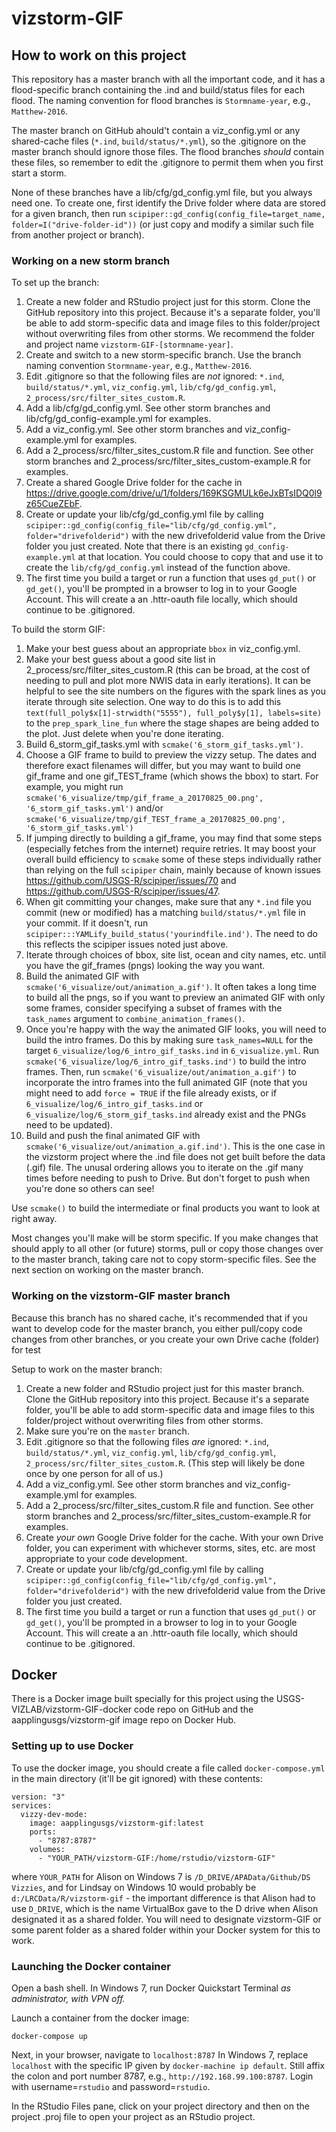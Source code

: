 # vizstorm-GIF

## How to work on this project

This repository has a master branch with all the important code, and it has a flood-specific branch containing the .ind and build/status files for each flood. The naming convention for flood branches is `Stormname-year`, e.g., `Matthew-2016`.

The master branch on GitHub ahould't contain a viz_config.yml or any shared-cache files (`*.ind`, `build/status/*.yml`), so the .gitignore on the master branch should ignore those files. The flood branches *should* contain these files, so remember to edit the .gitignore to permit them when you first start a storm.

None of these branches have a lib/cfg/gd_config.yml file, but you always need one. To create one, first identify the Drive folder where data are stored for a given branch, then run `scipiper::gd_config(config_file=target_name, folder=I("drive-folder-id"))` (or just copy and modify a similar such file from another project or branch).

### Working on a new storm branch

To set up the branch:
1. Create a new folder and RStudio project just for this storm. Clone the GitHub repository into this project. Because it's a separate folder, you'll be able to add storm-specific data and image files to this folder/project without overwriting files from other storms. We recommend the folder and project name `vizstorm-GIF-[stormname-year]`.
1. Create and switch to a new storm-specific branch. Use the branch naming convention `Stormname-year`, e.g., `Matthew-2016`.
1. Edit .gitignore so that the following files are *not* ignored: `*.ind`, `build/status/*.yml`, `viz_config.yml`, `lib/cfg/gd_config.yml`, `2_process/src/filter_sites_custom.R`.
1. Add a lib/cfg/gd_config.yml. See other storm branches and lib/cfg/gd_config-example.yml for examples.
1. Add a viz_config.yml. See other storm branches and viz_config-example.yml for examples.
1. Add a 2_process/src/filter_sites_custom.R file and function. See other storm branches and 2_process/src/filter_sites_custom-example.R for examples.
1. Create a shared Google Drive folder for the cache in https://drive.google.com/drive/u/1/folders/169KSGMULk6eJxBTsIDQ0l9z65CueZEbF.
1. Create or update your lib/cfg/gd_config.yml file by calling `scipiper::gd_config(config_file="lib/cfg/gd_config.yml", folder="drivefolderid")` with the new drivefolderid value from the Drive folder you just created. Note that there is an existing `gd_config-example.yml` at that location. You could choose to copy that and use it to create the `lib/cfg/gd_config.yml` instead of the function above.
1. The first time you build a target or run a function that uses `gd_put()` or `gd_get()`, you'll be prompted in a browser to log in to your Google Account. This will create a an .httr-oauth file locally, which should continue to be .gitignored.

To build the storm GIF:
1. Make your best guess about an appropriate `bbox` in viz_config.yml.
1. Make your best guess about a good site list in 2_process/src/filter_sites_custom.R (this can be broad, at the cost of needing to pull and plot more NWIS data in early iterations). It can be helpful to see the site numbers on the figures with the spark lines as you iterate through site selection. One way to do this is to add this `text(full_poly$x[1]-strwidth("5555"), full_poly$y[1], labels=site)` to the `prep_spark_line_fun` where the stage shapes are being added to the plot. Just delete when you're done iterating. 
1. Build 6_storm_gif_tasks.yml with `scmake('6_storm_gif_tasks.yml')`.
1. Choose a GIF frame to build to preview the vizzy setup. The dates and therefore exact filenames will differ, but you may want to build one gif_frame and one gif_TEST_frame (which shows the bbox) to start. For example, you might run `scmake('6_visualize/tmp/gif_frame_a_20170825_00.png', '6_storm_gif_tasks.yml')` and/or `scmake('6_visualize/tmp/gif_TEST_frame_a_20170825_00.png', '6_storm_gif_tasks.yml')`
1. If jumping directly to building a gif_frame, you may find that some steps (especially fetches from the internet) require retries. It may boost your overall build efficiency to `scmake` some of these steps individually rather than relying on the full `scipiper` chain, mainly because of known issues https://github.com/USGS-R/scipiper/issues/70 and https://github.com/USGS-R/scipiper/issues/47.
1. When git committing your changes, make sure that any `*.ind` file you commit (new or modified) has a matching `build/status/*.yml` file in your commit. If it doesn't, run `scipiper:::YAMLify_build_status('yourindfile.ind')`. The need to do this reflects the scipiper issues noted just above.
1. Iterate through choices of bbox, site list, ocean and city names, etc. until you have the gif_frames (pngs) looking the way you want.
1. Build the animated GIF with `scmake('6_visualize/out/animation_a.gif')`. It often takes a long time to build all the pngs, so if you want to preview an animated GIF with only some frames, consider specifying a subset of frames with the `task_names` argument to `combine_animation_frames()`.
1. Once you're happy with the way the animated GIF looks, you will need to build the intro frames. Do this by making sure `task_names=NULL` for the target `6_visualize/log/6_intro_gif_tasks.ind` in `6_visualize.yml`. Run `scmake('6_visualize/log/6_intro_gif_tasks.ind')` to build the intro frames. Then, run `scmake('6_visualize/out/animation_a.gif')` to incorporate the intro frames into the full animated GIF (note that you might need to add `force = TRUE` if the file already exists, or if `6_visualize/log/6_intro_gif_tasks.ind` or `6_visualize/log/6_storm_gif_tasks.ind` already exist and the PNGs need to be updated).
1. Build and push the final animated GIF with `scmake('6_visualize/out/animation_a.gif.ind')`. This is the one case in the vizstorm project where the .ind file does not get built before the data (.gif) file. The unusal ordering allows you to iterate on the .gif many times before needing to push to Drive. But don't forget to push when you're done so others can see!

Use `scmake()` to build the intermediate or final products you want to look at right away. 

Most changes you'll make will be storm specific. If you make changes that should apply to all other (or future) storms, pull or copy those changes over to the master branch, taking care not to copy storm-specific files. See the next section on working on the master branch.

### Working on the vizstorm-GIF master branch

Because this branch has no shared cache, it's recommended that if you want to develop code for the master branch, you either pull/copy code changes from other branches, or you create your own Drive cache (folder) for test

Setup to work on the master branch:
1. Create a new folder and RStudio project just for this master branch. Clone the GitHub repository into this project. Because it's a separate folder, you'll be able to add storm-specific data and image files to this folder/project without overwriting files from other storms.
1. Make sure you're on the `master` branch.
1. Edit .gitignore so that the following files *are* ignored: `*.ind`, `build/status/*.yml`, `viz_config.yml`, `lib/cfg/gd_config.yml`, `2_process/src/filter_sites_custom.R`. (This step will likely be done once by one person for all of us.)
1. Add a viz_config.yml. See other storm branches and viz_config-example.yml for examples.
1. Add a 2_process/src/filter_sites_custom.R file and function. See other storm branches and 2_process/src/filter_sites_custom-example.R for examples.
1. Create *your own* Google Drive folder for the cache. With your own Drive folder, you can experiment with whichever storms, sites, etc. are most appropriate to your code development.
1. Create or update your lib/cfg/gd_config.yml file by calling `scipiper::gd_config(config_file="lib/cfg/gd_config.yml", folder="drivefolderid")` with the new drivefolderid value from the Drive folder you just created.
1. The first time you build a target or run a function that uses `gd_put()` or `gd_get()`, you'll be prompted in a browser to log in to your Google Account. This will create a an .httr-oauth file locally, which should continue to be .gitignored.


## Docker

There is a Docker image built specially for this project using the USGS-VIZLAB/vizstorm-GIF-docker code repo on GitHub and the aapplingusgs/vizstorm-gif image repo on Docker Hub.

### Setting up to use Docker

To use the docker image, you should create a file called `docker-compose.yml` in the main directory (it'll be git ignored) with these contents:

```
version: "3"
services:
  vizzy-dev-mode:
    image: aapplingusgs/vizstorm-gif:latest
    ports:
      - "8787:8787"
    volumes:
      - "YOUR_PATH/vizstorm-GIF:/home/rstudio/vizstorm-GIF"
```

where `YOUR_PATH` for Alison on Windows 7 is `/D_DRIVE/APAData/Github/DS Vizzies`, and for Lindsay on Windows 10 would probably be `d:/LRCData/R/vizstorm-gif` - the important difference is that Alison had to use `D_DRIVE`, which is the name VirtualBox gave to the D drive when Alison designated it as a shared folder. You will need to designate vizstorm-GIF or some parent folder as a shared folder within your Docker system for this to work.

### Launching the Docker container

Open a bash shell. <win7>In Windows 7, run Docker Quickstart Terminal <em>as administrator, with VPN off.</em></win7>

Launch a container from the docker image:
```
docker-compose up
```

Next, in your browser, navigate to `localhost:8787` <win7>In Windows 7, replace `localhost` with the specific IP given by `docker-machine ip default`. Still affix the colon and port number 8787, e.g., `http://192.168.99.100:8787`.</win7> Login with username=`rstudio` and password=`rstudio`.

In the RStudio Files pane, click on your project directory and then on the project .proj file to open your project as an RStudio project.
